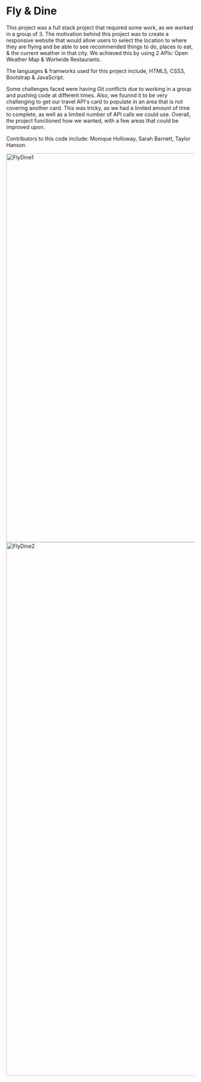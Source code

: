 # Fly & Dine

This project was a full stack project that required some work, as we worked in a group of 3.  The motivation behind this project was to create a responsive website that would allow users to select the location to where they are flying and be able to see recommended things to do, places to eat, & the current weather in that city.  We achieved this by using 2 APIs: Open Weather Map & Worlwide Restaurants.  

The languages & framworks used for this project include, HTML5, CSS3, Bootstrap & JavaScript.

Some challenges faced were having Git conflicts due to working in a group and pushing code at different times.  Also, we founnd it to be very challenging to get our travel API's card to populate in an area that is not covering another card.  This was tricky, as we had a limited amount of time to complete, as well as a limited number of API calls we could use.  Overall, the project functioned how we wanted, with a few areas that could be improved upon.

Contributors to this code include: Monique Holloway, Sarah Barnett, Taylor Hanson

<img width="1040" alt="FlyDine1" src="https://user-images.githubusercontent.com/95832977/172425148-482bd0ab-159e-4880-aa43-151e11a1e6b8.png">
<img width="1428" alt="FlyDine2" src="https://user-images.githubusercontent.com/95832977/172425169-7ed11e9d-6c3f-4963-b4f6-db786074b850.png">

